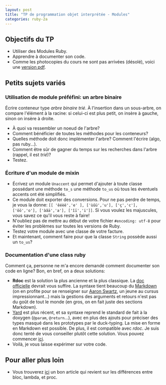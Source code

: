 ```yaml
---
layout: post
title: "TP de programmation objet interprétée - Modules"
categories: ruby-2a
---
```


## Objectifs du TP

* Utiliser des Modules Ruby.
* Apprendre à documenter son code.
* Comme les photocopies du cours ne sont pas arrivées (désolé), voici une [version pdf](http://hina/~delobel/Data/ruby_blocks-nup.pdf).

## Petits sujets variés

### Utilisation de module préféfini: un arbre binaire

Écrire conteneur type *arbre binaire trié*. À l'insertion dans un sous-arbre, on compare l'élément à la  racine:   si celui-ci est plus petit, on insère à gauche, sinon on insère à droite.
* À quoi va ressembler un noeud de l'arbre?
* Comment bénéficier de toutes les méthodes pour les conteneurs?
* Quelles méthode doit donc implémenter l'arbre? Comment l'écrire (algo, pas ruby...).
* Comment être sûr de gagner du temps sur les recherches dans l'arbre (rappel, il est *trié*)?
* Testez.

### Écriture d'un module de mixin

* Écrivez un module `Unaccent` qui permet d'ajouter à toute classe possédant une méthode `to_s` une méthode `to_us` où tous les éventuels accents ont été simplifiés.
* Ce module doit exporter des conversions. Pour ne pas perdre de temps, je vous la donne:  `[[ 'êéèë','e' ], ['ùûü','u'], ['ç','c'], ['ôö','o'], ['àâä','a'], ['îï','i']]`. Si vous voulez les majuscules, vous savez ce qu'il vous reste à faire!
* N'oubliez pas de mettre au début de votre fichier `#encoding: utf-8` pour éviter les problèmes sur toutes les versions de Ruby.
* Testez votre module avec une classe de votre facture.
* Et maintenant, comment faire pour que la classe `String` possède aussi un `to_us`?

### Documentation d'une class ruby

Comment ça, personne ne m'a encore demandé comment documenter son code en ligne? Bon, en bref, on a deux solutions:

* **Rdoc** est la solution la plus ancienne et la plus classique. La [doc officielle](http://rdoc.sourceforge.net/doc/) devrait vous suffire. La syntaxe tient beaucoup du [Markdown](http://daringfireball.net/projects/markdown/syntax) (on en profite pour se renseigner sur [Aaron Swartz](http://en.wikipedia.org/wiki/Aaron_Swartz), un jeune au cursus impressionnant...) mais la gestions des arguments et retours n'est pas du goût de tout le monde (en gros, on en fait juste des sections Markdown).
* [Yard](http://yardoc.org/features) est plus récent, et sa syntaxe reprend le standard de fait à la doxygen (`@param`, `@return`...), avec en plus des ajouts pour préciser des types masqué dans les prototypes par le duck-typing. La mise en forme en Markdown est possible. De plus, il est compatible avec *rdoc*. Je suis donc tenté de vous conseiller plutôt cette solution. Vous pouvez commencer [ici](http://www.rubydoc.info/gems/yard/file/docs/GettingStarted.md).
* Voilà, je vous laisse expérimer sur votre code.

## Pour aller plus loin

* Vous trouverez [ici](http://awaxman11.github.io/blog/2013/08/05/what-is-the-difference-between-a-block/) un bon article qui revient sur les différences entre bloc, lambda, et proc.
